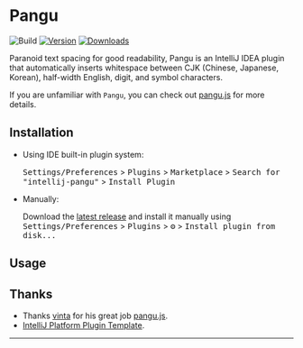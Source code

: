 # Pangu

![Build](https://github.com/LiLittleCat/intellij-pangu/workflows/Build/badge.svg)
[![Version](https://img.shields.io/jetbrains/plugin/v/PLUGIN_ID.svg)](https://plugins.jetbrains.com/plugin/PLUGIN_ID)
[![Downloads](https://img.shields.io/jetbrains/plugin/d/PLUGIN_ID.svg)](https://plugins.jetbrains.com/plugin/PLUGIN_ID)

<!-- Plugin description -->

Paranoid text spacing for good readability, Pangu is an IntelliJ IDEA plugin that automatically inserts whitespace between CJK (Chinese, Japanese, Korean), half-width English, digit, and symbol characters. 

If you are unfamiliar with `Pangu`, you can check out [pangu.js](https://github.com/vinta/pangu.js/) for more details.

<!-- Plugin description end -->

## Installation

- Using IDE built-in plugin system:
  
  <kbd>Settings/Preferences</kbd> > <kbd>Plugins</kbd> > <kbd>Marketplace</kbd> > <kbd>Search for "intellij-pangu"</kbd> >
  <kbd>Install Plugin</kbd>
  
- Manually:

  Download the [latest release](https://github.com/LiLittleCat/intellij-pangu/releases/latest) and install it manually using
  <kbd>Settings/Preferences</kbd> > <kbd>Plugins</kbd> > <kbd>⚙️</kbd> > <kbd>Install plugin from disk...</kbd>

## Usage


## Thanks

- Thanks [vinta][vinta] for his great job [pangu.js][pangu.js].
- [IntelliJ Platform Plugin Template][template].
---

[template]: https://github.com/JetBrains/intellij-platform-plugin-template
[vinta]: https://github.com/vinta
[pangu.js]: https://github.com/vinta/pangu.js
